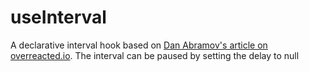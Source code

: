 # useInterval

A declarative interval hook based on [Dan Abramov's article on overreacted.io](https://overreacted.io/making-setinterval-declarative-with-react-hooks/). The interval can be paused by setting the delay to null
